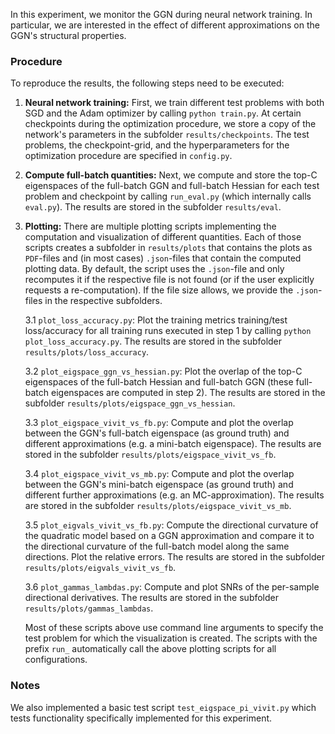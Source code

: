 In this experiment, we monitor the GGN during neural network training. In particular, we are interested in the effect of different approximations on the GGN's structural properties. 


### Procedure

To reproduce the results, the following steps need to be executed:
1. **Neural network training:** 
First, we train different test problems with both SGD and the Adam optimizer by calling `python train.py`. At certain checkpoints during the optimization procedure, we store a copy of the network's parameters in the subfolder `results/checkpoints`.
The test problems, the checkpoint-grid, and the hyperparameters for the optimization procedure are specified in `config.py`. 
2. **Compute full-batch quantities:** 
Next, we compute and store the top-C eigenspaces of the full-batch GGN and full-batch Hessian for each test problem and checkpoint by calling `run_eval.py` (which internally calls `eval.py`). The results are stored in the subfolder `results/eval`. 
3. **Plotting:** There are multiple plotting scripts implementing the computation and visualization of different quantities. Each of those scripts creates a subfolder in `results/plots` that contains the plots as `PDF`-files and (in most cases) `.json`-files that contain the computed plotting data. By default, the script uses the `.json`-file and only recomputes it if the respective file is not found (or if the user explicitly requests a re-computation). If the file size allows, we provide the `.json`-files in the respective subfolders. 

    3.1 `plot_loss_accuracy.py`: Plot the training metrics training/test loss/accuracy for all  training runs executed in step 1 by calling `python plot_loss_accuracy.py`. The results are stored in the subfolder `results/plots/loss_accuracy`. 

    3.2 `plot_eigspace_ggn_vs_hessian.py`: Plot the overlap of the top-C eigenspaces of the full-batch Hessian and full-batch GGN (these full-batch eigenspaces are computed in step 2). The results are stored in the subfolder `results/plots/eigspace_ggn_vs_hessian`. 

    3.3 `plot_eigspace_vivit_vs_fb.py`: Compute and plot the overlap between the GGN's full-batch eigenspace (as ground truth) and different approximations (e.g. a mini-batch eigenspace). The results are stored in the subfolder `results/plots/eigspace_vivit_vs_fb`. 
    
    3.4 `plot_eigspace_vivit_vs_mb.py`: Compute and plot the overlap between the GGN's mini-batch eigenspace (as ground truth) and different further approximations (e.g. an MC-approximation). The results are stored in the subfolder `results/plots/eigspace_vivit_vs_mb`. 

    3.5 `plot_eigvals_vivit_vs_fb.py`: Compute the directional curvature of the quadratic model based on a GGN approximation and compare it to the directional curvature of the full-batch model along the same directions. Plot the relative errors. The results are stored in the subfolder `results/plots/eigvals_vivit_vs_fb`.

    3.6 `plot_gammas_lambdas.py`: Compute and plot SNRs of the per-sample directional derivatives. The results are stored in the subfolder `results/plots/gammas_lambdas`.

    Most of these scripts above use command line arguments to specify the test problem for which the visualization is created. The scripts with the prefix `run_` automatically call the above plotting scripts for all configurations. 


### Notes

We also implemented a basic test script `test_eigspace_pi_vivit.py` which tests functionality specifically implemented for this experiment. 